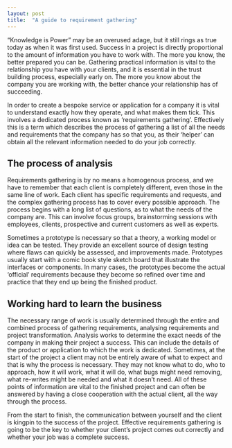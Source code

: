 ```yaml
---
layout: post
title:  "A guide to requirement gathering"
---
```


“Knowledge is Power” may be an overused adage, but it still rings as true today as when it was first used. Success in a project is directly proportional to the amount of information you have to work with. The more you know, the better prepared you can be. Gathering practical information is vital to the relationship you have with your clients, and it is essential in the trust building process, especially early on. The more you know about the company you are working with, the better chance your relationship has of succeeding.

In order to create a bespoke service or application for a company it is vital to understand exactly how they operate, and what makes them tick. This involves a dedicated process known as ‘requirements gathering’. Effectively this is a term which describes the process of gathering a list of all the needs and requirements that the company has so that you, as their ‘helper’ can obtain all the relevant information needed to do your job correctly.
 
## The process of analysis
Requirements gathering is by no means a homogenous process, and we have to remember that each client is completely different, even those in the same line of work. Each client has specific requirements and requests, and the complex gathering process has to cover every possible approach. The process begins with a long list of questions, as to what the needs of the company are. This can involve focus groups, brainstorming sessions with employees, clients, prospective and current customers as well as experts.

Sometimes a prototype is necessary so that a theory, a working model or idea can be tested. They provide an excellent source of design testing where flaws can quickly be assessed, and improvements made. Prototypes usually start with a comic book style sketch board that illustrate the interfaces or components. In many cases, the prototypes become the actual ‘official’ requirements because they become so refined over time and practice that they end up being the finished product.
 

## Working hard to learn the business
The necessary range of work is usually determined through the entire and combined process of gathering requirements, analysing requirements and project transformation. Analysis works to determine the exact needs of the company in making their project a success. This can include the details of the product or application to which the work is dedicated. Sometimes, at the start of the project a client may not be entirely aware of what to expect and that is why the process is necessary. They may not know what to do, who to approach, how it will work, what it will do, what bugs might need removing, what re-writes might be needed and what it doesn’t need. All of these points of information are vital to the finished project and can often be answered by having a close cooperation with the actual client, all the way through the process.

From the start to finish, the communication between yourself and the client is kingpin to the success of the project. Effective requirements gathering is going to be the key to whether your client’s project comes out correctly and whether your job was a complete success.
